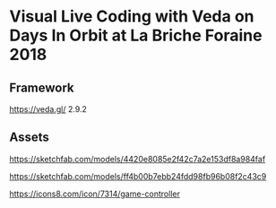 # Visual Live Coding with Veda on Days In Orbit at La Briche Foraine 2018

## Framework

<https://veda.gl/> 2.9.2

## Assets

<https://sketchfab.com/models/4420e8085e2f42c7a2e153df8a984faf>

<https://sketchfab.com/models/ff4b00b7ebb24fdd98fb96b08f2c43c9>

<https://icons8.com/icon/7314/game-controller>

